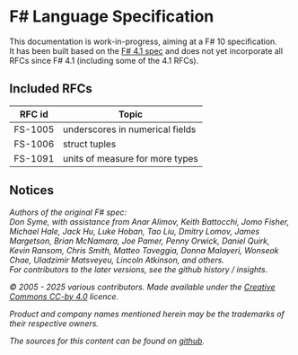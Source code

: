 # F# Language Specification

This documentation is work-in-progress, aiming at a F# 10 specification.
<br>It has been built based on the [F# 4.1 spec](https://fsharp.org/specs/language-spec/4.1/FSharpSpec-4.1-latest.pdf)
and does not yet incorporate all RFCs since F# 4.1 (including some of the 4.1 RFCs).

## Included RFCs

| RFC id | Topic |
| --- | --- |
| FS-1005 | underscores in numerical fields |
| FS-1006 | struct tuples |
| FS-1091 | units of measure for more types |

## Notices

_Authors of the original F# spec:  <br> Don Syme, with assistance from Anar Alimov, Keith Battocchi, Jomo Fisher, Michael Hale, Jack Hu, Luke Hoban, Tao Liu, Dmitry Lomov,  James Margetson, Brian McNamara, Joe Pamer, Penny
Orwick, Daniel Quirk, Kevin Ransom, Chris Smith, Matteo Taveggia, Donna Malayeri, Wonseok Chae,
Uladzimir Matsveyeu, Lincoln Atkinson, and others.<br>For contributors to the later versions, see the github history / insights._

_© 2005 - 2025 various contributors. Made available under the [Creative Commons CC-by 4.0](https://creativecommons.org/licenses/by/4.0/) licence._

_Product and company names mentioned herein may be the trademarks of their respective owners._

_The sources for this content can be found on [github](https://github.com/fsharp/fslang-spec)._
